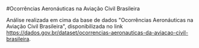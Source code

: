 #Ocorrências Aeronáuticas na Aviação Civil Brasileira

Análise realizada em cima da base de dados "Ocorrências Aeronáuticas na Aviação Civil Brasileira", disponibilizada no link 
https://dados.gov.br/dataset/ocorrencias-aeronauticas-da-aviacao-civil-brasileira.

